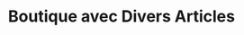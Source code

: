 ---
title: "Boutique avec Divers Articles"
url: /macenta/boutique-avec-divers-articles-12/
shop: Lebensmittel
---